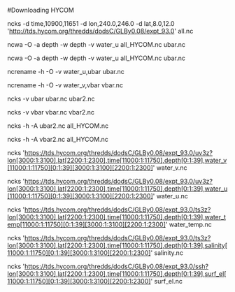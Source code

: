 #Downloading HYCOM


ncks -d time,10900,11651  -d lon,240.0,246.0 -d lat,8.0,12.0 'http://tds.hycom.org/thredds/dodsC/GLBy0.08/expt_93.0' all.nc

ncwa -O -a depth -w depth -v water_u all_HYCOM.nc  ubar.nc

ncwa -O -a depth -w depth -v water_u all_HYCOM.nc  ubar.nc

ncrename -h -O -v water_u,ubar ubar.nc

ncrename -h -O -v water_v,vbar vbar.nc

ncks -v ubar ubar.nc ubar2.nc

ncks -v vbar vbar.nc vbar2.nc

ncks -h -A ubar2.nc all_HYCOM.nc

ncks -h -A vbar2.nc all_HYCOM.nc

ncks 'https://tds.hycom.org/thredds/dodsC/GLBy0.08/expt_93.0/uv3z?lon[3000:1:3100],lat[2200:1:2300],time[11000:1:11750],depth[0:1:39],water_v[11000:1:11750][0:1:39][3000:1:3100][2200:1:2300]' water_v.nc

ncks 'https://tds.hycom.org/thredds/dodsC/GLBy0.08/expt_93.0/uv3z?lon[3000:1:3100],lat[2200:1:2300],time[11000:1:11750],depth[0:1:39],water_u[11000:1:11750][0:1:39][3000:1:3100][2200:1:2300]' water_u.nc

ncks 'https://tds.hycom.org/thredds/dodsC/GLBy0.08/expt_93.0/ts3z?lon[3000:1:3100],lat[2200:1:2300],time[11000:1:11750],depth[0:1:39],water_temp[11000:1:11750][0:1:39][3000:1:3100][2200:1:2300]' water_temp.nc

ncks 'https://tds.hycom.org/thredds/dodsC/GLBy0.08/expt_93.0/ts3z?lon[3000:1:3100],lat[2200:1:2300],time[11000:1:11750],depth[0:1:39],salinity[11000:1:11750][0:1:39][3000:1:3100][2200:1:2300]' salinity.nc

ncks 'https://tds.hycom.org/thredds/dodsC/GLBy0.08/expt_93.0/ssh?lon[3000:1:3100],lat[2200:1:2300],time[11000:1:11750],depth[0:1:39],surf_el[11000:1:11750][0:1:39][3000:1:3100][2200:1:2300]' surf_el.nc
